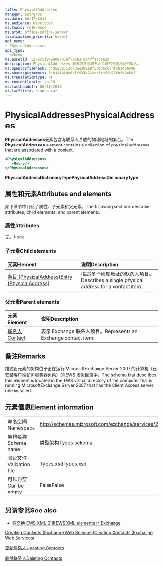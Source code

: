 ```yaml
---
title: PhysicalAddresses
manager: sethgros
ms.date: 09/17/2015
ms.audience: Developer
ms.topic: reference
ms.prod: office-online-server
localization_priority: Normal
api_name:
- PhysicalAddresses
api_type:
- schema
ms.assetid: 5276c5f2-9e08-43af-a0b2-da4ff1dcae2d
description: PhysicalAddresses 元素包含与联系人关联的物理地址的集合。
ms.openlocfilehash: d4d5232312c735e389e9f5b0dbcb74f8614b6906
ms.sourcegitcommit: 34041125dc8c5f993b21cebfc4f8b72f0fd2cb6f
ms.translationtype: MT
ms.contentlocale: zh-CN
ms.lasthandoff: 06/11/2018
ms.locfileid: "19826814"
---
```

# <a name="physicaladdresses"></a><span data-ttu-id="e0a1d-103">PhysicalAddresses</span><span class="sxs-lookup"><span data-stu-id="e0a1d-103">PhysicalAddresses</span></span>

<span data-ttu-id="e0a1d-104">**PhysicalAddresses**元素包含与联系人关联的物理地址的集合。</span><span class="sxs-lookup"><span data-stu-id="e0a1d-104">The **PhysicalAddresses** element contains a collection of physical addresses that are associated with a contact.</span></span> 
  
```xml
<PhysicalAddresses>
   <Entry/>
</PhysicalAddresses>
```

 <span data-ttu-id="e0a1d-105">**PhysicalAddressDictionaryType**</span><span class="sxs-lookup"><span data-stu-id="e0a1d-105">**PhysicalAddressDictionaryType**</span></span>
## <a name="attributes-and-elements"></a><span data-ttu-id="e0a1d-106">属性和元素</span><span class="sxs-lookup"><span data-stu-id="e0a1d-106">Attributes and elements</span></span>

<span data-ttu-id="e0a1d-107">如下章节中介绍了属性、子元素和父元素。</span><span class="sxs-lookup"><span data-stu-id="e0a1d-107">The following sections describe attributes, child elements, and parent elements.</span></span>
  
### <a name="attributes"></a><span data-ttu-id="e0a1d-108">属性</span><span class="sxs-lookup"><span data-stu-id="e0a1d-108">Attributes</span></span>

<span data-ttu-id="e0a1d-109">无。</span><span class="sxs-lookup"><span data-stu-id="e0a1d-109">None.</span></span>
  
### <a name="child-elements"></a><span data-ttu-id="e0a1d-110">子元素</span><span class="sxs-lookup"><span data-stu-id="e0a1d-110">Child elements</span></span>

|<span data-ttu-id="e0a1d-111">**元素**</span><span class="sxs-lookup"><span data-stu-id="e0a1d-111">**Element**</span></span>|<span data-ttu-id="e0a1d-112">**说明**</span><span class="sxs-lookup"><span data-stu-id="e0a1d-112">**Description**</span></span>|
|:-----|:-----|
|[<span data-ttu-id="e0a1d-113">条目 (PhysicalAddress)</span><span class="sxs-lookup"><span data-stu-id="e0a1d-113">Entry (PhysicalAddress)</span></span>](entry-physicaladdress.md) <br/> |<span data-ttu-id="e0a1d-114">描述单个物理地址的联系人项目。</span><span class="sxs-lookup"><span data-stu-id="e0a1d-114">Describes a single physical address for a contact item.</span></span>  <br/> |
   
### <a name="parent-elements"></a><span data-ttu-id="e0a1d-115">父元素</span><span class="sxs-lookup"><span data-stu-id="e0a1d-115">Parent elements</span></span>

|<span data-ttu-id="e0a1d-116">**元素**</span><span class="sxs-lookup"><span data-stu-id="e0a1d-116">**Element**</span></span>|<span data-ttu-id="e0a1d-117">**说明**</span><span class="sxs-lookup"><span data-stu-id="e0a1d-117">**Description**</span></span>|
|:-----|:-----|
|[<span data-ttu-id="e0a1d-118">联系人</span><span class="sxs-lookup"><span data-stu-id="e0a1d-118">Contact</span></span>](contact.md) <br/> |<span data-ttu-id="e0a1d-119">表示 Exchange 联系人项目。</span><span class="sxs-lookup"><span data-stu-id="e0a1d-119">Represents an Exchange contact item.</span></span>  <br/> |
   
## <a name="remarks"></a><span data-ttu-id="e0a1d-120">备注</span><span class="sxs-lookup"><span data-stu-id="e0a1d-120">Remarks</span></span>

<span data-ttu-id="e0a1d-121">描述此元素的架构位于正在运行 MicrosoftExchange Server 2007 的计算机（已安装客户端访问服务器角色）的 EWS 虚拟目录中。</span><span class="sxs-lookup"><span data-stu-id="e0a1d-121">The schema that describes this element is located in the EWS virtual directory of the computer that is running MicrosoftExchange Server 2007 that has the Client Access server role installed.</span></span>
  
## <a name="element-information"></a><span data-ttu-id="e0a1d-122">元素信息</span><span class="sxs-lookup"><span data-stu-id="e0a1d-122">Element information</span></span>

|||
|:-----|:-----|
|<span data-ttu-id="e0a1d-123">命名空间</span><span class="sxs-lookup"><span data-stu-id="e0a1d-123">Namespace</span></span>  <br/> |http://schemas.microsoft.com/exchange/services/2006/types  <br/> |
|<span data-ttu-id="e0a1d-124">架构名称</span><span class="sxs-lookup"><span data-stu-id="e0a1d-124">Schema name</span></span>  <br/> |<span data-ttu-id="e0a1d-125">类型架构</span><span class="sxs-lookup"><span data-stu-id="e0a1d-125">Types schema</span></span>  <br/> |
|<span data-ttu-id="e0a1d-126">验证文件</span><span class="sxs-lookup"><span data-stu-id="e0a1d-126">Validation file</span></span>  <br/> |<span data-ttu-id="e0a1d-127">Types.xsd</span><span class="sxs-lookup"><span data-stu-id="e0a1d-127">Types.xsd</span></span>  <br/> |
|<span data-ttu-id="e0a1d-128">可以为空</span><span class="sxs-lookup"><span data-stu-id="e0a1d-128">Can be empty</span></span>  <br/> |<span data-ttu-id="e0a1d-129">False</span><span class="sxs-lookup"><span data-stu-id="e0a1d-129">False</span></span>  <br/> |
   
## <a name="see-also"></a><span data-ttu-id="e0a1d-130">另请参阅</span><span class="sxs-lookup"><span data-stu-id="e0a1d-130">See also</span></span>



- [<span data-ttu-id="e0a1d-131">在交换 EWS XML 元素</span><span class="sxs-lookup"><span data-stu-id="e0a1d-131">EWS XML elements in Exchange</span></span>](ews-xml-elements-in-exchange.md)


[<span data-ttu-id="e0a1d-132">Creating Contacts (Exchange Web Services)</span><span class="sxs-lookup"><span data-stu-id="e0a1d-132">Creating Contacts (Exchange Web Services)</span></span>](http://msdn.microsoft.com/library/4845917e-70d1-481c-bbd7-011ec6571789%28Office.15%29.aspx)
  
[<span data-ttu-id="e0a1d-133">更新联系人</span><span class="sxs-lookup"><span data-stu-id="e0a1d-133">Updating Contacts</span></span>](http://msdn.microsoft.com/library/9a865953-b94a-4229-b632-2dee433314be%28Office.15%29.aspx)
  
[<span data-ttu-id="e0a1d-134">删除联系人</span><span class="sxs-lookup"><span data-stu-id="e0a1d-134">Deleting Contacts</span></span>](http://msdn.microsoft.com/library/fcc3dc84-cd3e-455e-a1a7-ae6921c9b588%28Office.15%29.aspx)

